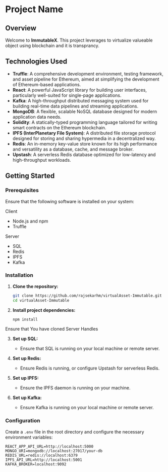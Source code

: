 # Project Name

## Overview
Welcome to **ImmutableX**. This project leverages to virtualize valueable object using blockchain and it is transprancy.

## Technologies Used

- **Truffle**: A comprehensive development environment, testing framework, and asset pipeline for Ethereum, aimed at simplifying the development of Ethereum-based applications.
- **React**: A powerful JavaScript library for building user interfaces, particularly well-suited for single-page applications.
- **Kafka**: A high-throughput distributed messaging system used for building real-time data pipelines and streaming applications.
- **MongoDB**: A flexible, scalable NoSQL database designed for modern application data needs.
- **Solidity**: A statically-typed programming language tailored for writing smart contracts on the Ethereum blockchain.
- **IPFS (InterPlanetary File System)**: A distributed file storage protocol designed for storing and sharing hypermedia in a decentralized way.
- **Redis**: An in-memory key-value store known for its high performance and versatility as a database, cache, and message broker.
- **Upstash**: A serverless Redis database optimized for low-latency and high-throughput workloads.

## Getting Started

### Prerequisites

Ensure that the following software is installed on your system:

Client 

- Node.js and npm
- Truffle

Server

- SQL
- Redis
- IPFS
- Kafka

### Installation

1. **Clone the repository:**
    ```bash
    git clone https://github.com/rajsekarhm/virtualAsset-Immutable.git
    cd virtualAsset-Immutable
    ```

2. **Install project dependencies:**
    ```bash
    npm install
    ```

Ensure that You have cloned Server Handles

3. **Set up SQL:**
    - Ensure that SQL is running on your local machine or remote server.

4. **Set up Redis:**
    - Ensure Redis is running, or configure Upstash for serverless Redis.

5. **Set up IPFS:**
    - Ensure the IPFS daemon is running on your machine.

6. **Set up Kafka:**
    - Ensure Kafka is running on your local machine or remote server.

### Configuration

Create a `.env` file in the root directory and configure the necessary environment variables:
```plaintext
REACT_APP_API_URL=http://localhost:5000
MONGO_URI=mongodb://localhost:27017/your-db
REDIS_URL=redis://localhost:6379
IPFS_API_URL=http://localhost:5001
KAFKA_BROKER=localhost:9092